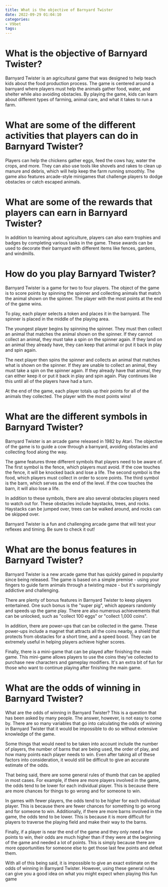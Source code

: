 ```yaml
---
title: What is the objective of Barnyard Twister
date: 2022-09-29 01:04:10
categories:
- V9bet
tags:
---
```



#  What is the objective of Barnyard Twister?

Barnyard Twister is an agricultural game that was designed to help teach kids about the food production process. The game is centered around a barnyard where players must help the animals gather food, water, and shelter while also avoiding obstacles. By playing the game, kids can learn about different types of farming, animal care, and what it takes to run a farm.

# What are some of the different activities that players can do in Barnyard Twister?

Players can help the chickens gather eggs, feed the cows hay, water the crops, and more. They can also use tools like shovels and rakes to clean up manure and debris, which will help keep the farm running smoothly. The game also features arcade-style minigames that challenge players to dodge obstacles or catch escaped animals.

# What are some of the rewards that players can earn in Barnyard Twister?

In addition to learning about agriculture, players can also earn trophies and badges by completing various tasks in the game. These awards can be used to decorate their barnyard with different items like fences, gardens, and windmills.

#  How do you play Barnyard Twister?

Barnyard Twister is a game for two to four players. The object of the game is to score points by spinning the spinner and collecting animals that match the animal shown on the spinner. The player with the most points at the end of the game wins.

To play, each player selects a token and places it in the barnyard. The spinner is placed in the middle of the playing area.

The youngest player begins by spinning the spinner. They must then collect an animal that matches the animal shown on the spinner. If they cannot collect an animal, they must take a spin on the spinner again. If they land on an animal they already have, they can keep that animal or put it back in play and spin again.

The next player then spins the spinner and collects an animal that matches what is shown on the spinner. If they are unable to collect an animal, they must take a spin on the spinner again. If they already have that animal, they can either keep it or put it back in play and spin again. Play continues like this until all of the players have had a turn.

At the end of the game, each player totals up their points for all of the animals they collected. The player with the most points wins!

#  What are the different symbols in Barnyard Twister?

Barnyard Twister is an arcade game released in 1982 by Atari. The objective of the game is to guide a cow through a barnyard, avoiding obstacles and collecting food along the way.

The game features three different symbols that players need to be aware of. The first symbol is the fence, which players must avoid. If the cow touches the fence, it will be knocked back and lose a life. The second symbol is the food, which players must collect in order to score points. The third symbol is the barn, which serves as the end of the level. If the cow touches the barn, it will also lose a life.

In addition to these symbols, there are also several obstacles players need to watch out for. These obstacles include haystacks, trees, and rocks. Haystacks can be jumped over, trees can be walked around, and rocks can be skipped over.

Barnyard Twister is a fun and challenging arcade game that will test your reflexes and timing. Be sure to check it out!

#  What are the bonus features in Barnyard Twister?

Barnyard Twister is a new arcade game that has quickly gained in popularity since being released. The game is based on a simple premise - using your fingers to guide farm animals through a twisting maze - but it's surprisingly addictive and challenging.

There are plenty of bonus features in Barnyard Twister to keep players entertained. One such bonus is the "super pig", which appears randomly and speeds up the game play. There are also numerous achievements that can be unlocked, such as "collect 100 eggs" or "collect 1,000 coins".

In addition, there are power-ups that can be collected in the game. These power-ups include a magnet that attracts all the coins nearby, a shield that protects from obstacles for a short time, and a speed boost. They can be extremely useful in helping players achieve higher scores.

Finally, there is a mini-game that can be played after finishing the main game. This mini-game allows players to use the coins they've collected to purchase new characters and gameplay modifiers. It's an extra bit of fun for those who want to continue playing after finishing the main game.

#  What are the odds of winning in Barnyard Twister?

What are the odds of winning in Barnyard Twister? This is a question that has been asked by many people. The answer, however, is not easy to come by. There are so many variables that go into calculating the odds of winning in Barnyard Twister that it would be impossible to do so without extensive knowledge of the game.

Some things that would need to be taken into account include the number of players, the number of barns that are being used, the order of play, and how many points each player needs to win. Even after taking all of these factors into consideration, it would still be difficult to give an accurate estimate of the odds.

That being said, there are some general rules of thumb that can be applied in most cases. For example, if there are more players involved in the game, the odds tend to be lower for each individual player. This is because there are more chances for things to go wrong and for someone to win.

In games with fewer players, the odds tend to be higher for each individual player. This is because there are fewer chances for something to go wrong and for someone to win. Additionally, if there are more barns involved in the game, the odds tend to be lower. This is because it is more difficult for players to traverse the playing field and make their way to the barns.

Finally, if a player is near the end of the game and they only need a few points to win, their odds are much higher than if they were at the beginning of the game and needed a lot of points. This is simply because there are more opportunities for someone else to get those last few points and defeat them.

With all of this being said, it is impossible to give an exact estimate on the odds of winning in Barnyard Twister. However, using these general rules can give you a good idea on what you might expect when playing this fun game